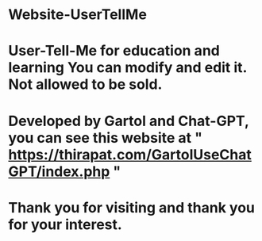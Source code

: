 # Website-UserTellMe
# User-Tell-Me  for education and learning You can modify and edit it. Not allowed to be sold. 
# Developed by Gartol and Chat-GPT, you can see this website at " https://thirapat.com/GartolUseChatGPT/index.php " 
# Thank you for visiting and thank you for your interest.
